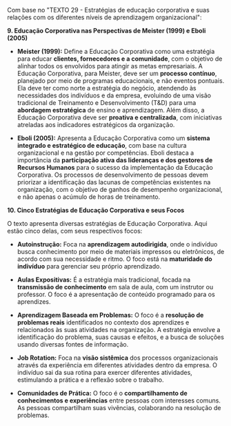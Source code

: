Com base no "TEXTO 29 - Estratégias de educação corporativa e suas relações com os diferentes níveis de aprendizagem organizacional":

**9. Educação Corporativa nas Perspectivas de Meister (1999) e Eboli (2005)**

- **Meister (1999):** Define a Educação Corporativa como uma estratégia para educar **clientes, fornecedores e a comunidade**, com o objetivo de alinhar todos os envolvidos para atingir as metas empresariais. A Educação Corporativa, para Meister, deve ser um **processo contínuo**, planejado por meio de programas educacionais, e não eventos pontuais. Ela deve ter como norte a estratégia do negócio, atendendo às necessidades dos indivíduos e da empresa, evoluindo de uma visão tradicional de Treinamento e Desenvolvimento (T&D) para uma **abordagem estratégica** de ensino e aprendizagem. Além disso, a Educação Corporativa deve ser **proativa e centralizada**, com iniciativas atreladas aos indicadores estratégicos da organização.
    
- **Eboli (2005):** Apresenta a Educação Corporativa como um **sistema integrado e estratégico de educação**, com base na cultura organizacional e na gestão por competências. Eboli destaca a importância da **participação ativa das lideranças e dos gestores de Recursos Humanos** para o sucesso da implementação da Educação Corporativa. Os processos de desenvolvimento de pessoas devem priorizar a identificação das lacunas de competências existentes na organização, com o objetivo de ganhos de desempenho organizacional, e não apenas o acúmulo de horas de treinamento.
    

**10. Cinco Estratégias de Educação Corporativa e seus Focos**

O texto apresenta diversas estratégias de Educação Corporativa. Aqui estão cinco delas, com seus respectivos focos:

- **Autoinstrução:** Foca na **aprendizagem autodirigida**, onde o indivíduo busca conhecimento por meio de materiais impressos ou eletrônicos, de acordo com sua necessidade e ritmo. O foco está na **maturidade do indivíduo** para gerenciar seu próprio aprendizado.
    
- **Aulas Expositivas:** É a estratégia mais tradicional, focada na **transmissão de conhecimento** em sala de aula, com um instrutor ou professor. O foco é a apresentação de conteúdo programado para os aprendizes.
    
- **Aprendizagem Baseada em Problemas:** O foco é a **resolução de problemas reais** identificados no contexto dos aprendizes e relacionados às suas atividades na organização. A estratégia envolve a identificação do problema, suas causas e efeitos, e a busca de soluções usando diversas fontes de informação.
    
- **Job Rotation:** Foca na **visão sistêmica** dos processos organizacionais através da experiência em diferentes atividades dentro da empresa. O indivíduo sai da sua rotina para exercer diferentes atividades, estimulando a prática e a reflexão sobre o trabalho.
    
- **Comunidades de Prática:** O foco é o **compartilhamento de conhecimentos e experiências** entre pessoas com interesses comuns. As pessoas compartilham suas vivências, colaborando na resolução de problemas.